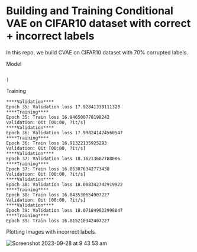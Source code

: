 # Building and Training Conditional VAE on CIFAR10 dataset with correct + incorrect labels


In this repo, we build CVAE on CIFAR10 dataset with 70% corrupted labels.

Model

```

)
```

Training
```
****Validation****
Epoch 35: Validation loss 17.92841339111328
****Training****
Epoch 35: Train loss 16.946500778198242
Validation: 0it [00:00, ?it/s]
****Validation****
Epoch 36: Validation loss 17.998241424560547
****Training****
Epoch 36: Train loss 16.91322135925293
Validation: 0it [00:00, ?it/s]
****Validation****
Epoch 37: Validation loss 18.16213607788086
****Training****
Epoch 37: Train loss 16.863876342773438
Validation: 0it [00:00, ?it/s]
****Validation****
Epoch 38: Validation loss 18.008342742919922
****Training****
Epoch 38: Train loss 16.843530654907227
Validation: 0it [00:00, ?it/s]
****Validation****
Epoch 39: Validation loss 18.071849822998047
****Training****
Epoch 39: Train loss 16.815210342407227
```
Plotting Images with incorrect labels.

![Screenshot 2023-09-28 at 9 43 53 am](https://github.com/santule/ERA/assets/20509836/2f44ec4e-71cf-414f-8f01-282cc5c0271d)
